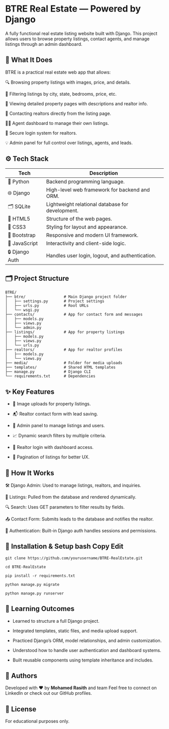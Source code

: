 
#  BTRE Real Estate — Powered by Django
A fully functional real estate listing website built with Django. This project allows users to browse property listings, contact agents, and manage listings through an admin dashboard.



## 🚀 What It Does

BTRE is a practical real estate web app that allows:

🔍 Browsing property listings with images, price, and details.

🧭 Filtering listings by city, state, bedrooms, price, etc.

📄 Viewing detailed property pages with descriptions and realtor info.

📩 Contacting realtors directly from the listing page.

🧑‍💼 Agent dashboard to manage their own listings.

🔐 Secure login system for realtors.

💡 Admin panel for full control over listings, agents, and leads.

## ⚙️ Tech Stack

| Tech           | Description                                      |
| -------------- | ------------------------------------------------ |
| 🐍 Python      | Backend programming language.                    |
| 🌐 Django      | High-level web framework for backend and ORM.    |
| 🗂️ SQLite     | Lightweight relational database for development. |
| 🎨 HTML5       | Structure of the web pages.                      |
| 💅 CSS3        | Styling for layout and appearance.               |
| 🎯 Bootstrap   | Responsive and modern UI framework.              |
| 💬 JavaScript  | Interactivity and client-side logic.             |
| 🔒 Django Auth | Handles user login, logout, and authentication.  |


## 🗂️ Project Structure

```text
BTRE/
├── btre/                 # Main Django project folder
│   ├── settings.py       # Project settings
│   ├── urls.py           # Root URLs
│   └── wsgi.py
├── contacts/             # App for contact form and messages
│   ├── models.py
│   ├── views.py
│   └── admin.py
├── listings/             # App for property listings
│   ├── models.py
│   ├── views.py
│   └── urls.py
├── realtors/             # App for realtor profiles
│   ├── models.py
│   └── views.py
├── media/                # Folder for media uploads
├── templates/            # Shared HTML templates
├── manage.py             # Django CLI
└── requirements.txt      # Dependencies
```



## ✨ Key Features
- 📸 Image uploads for property listings.

- 📬 Realtor contact form with lead saving.

- 📂 Admin panel to manage listings and users.

- 📈 Dynamic search filters by multiple criteria.

- 💼 Realtor login with dashboard access.

- 🔄 Pagination of listings for better UX.


## 🧩 How It Works

🛠 Django Admin: Used to manage listings, realtors, and inquiries.

🏡 Listings: Pulled from the database and rendered dynamically.

🔍 Search: Uses GET parameters to filter results by fields.

📤 Contact Form: Submits leads to the database and notifies the realtor.

🔐 Authentication: Built-in Django auth handles sessions and permissions.


## 💾 Installation & Setup bash Copy Edit

`git clone https://github.com/yourusername/BTRE-RealEstate.git`

`cd BTRE-RealEstate`

`pip install -r requirements.txt`

`python manage.py migrate`

`python manage.py runserver`

## 🧠 Learning Outcomes
- Learned to structure a full Django project.

- Integrated templates, static files, and media upload support.

- Practiced Django’s ORM, model relationships, and admin customization.

- Understood how to handle user authentication and dashboard systems.

- Built reusable components using template inheritance and includes.


## 🙌 Authors
Developed with ❤️ by **Mohamed Rasith** and team
Feel free to connect on LinkedIn or check out our GitHub profiles.
## 📜 License
For educational purposes only.
